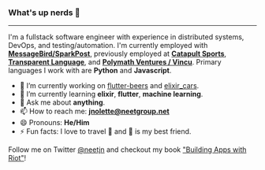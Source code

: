 ### What's up nerds 🤖

---

I'm a fullstack software engineer with experience in distributed systems, DevOps, and testing/automation. I'm currently employed with **[MessageBird/SparkPost](http://messagebird.com/)**, previously employed at **[Catapult Sports](https://catapultsports.com/)**, **[Transparent Language](https://www.transparent.com/)**, and **[Polymath Ventures / Vincu](https://www.vincu.com/)**. Primary languages I work with are **Python** and **Javascript**.

- 🔭 I’m currently working on [flutter-beers](https://github.com/neetjn/flutter-beers) and [elixir_cars](https://github.com/neetjn/elixir_cars). 
- 🌱 I’m currently learning **elixir**, **flutter**, **machine learning**.
- 💬 Ask me about **anything**.
- 📫 How to reach me: **jnolette@neetgroup.net**
- 😄 Pronouns: **He/Him**
- ⚡ Fun facts: I love to travel 🌴 and 🍺 is my best friend.

Follow me on Twitter [@neetjn](https://twitter.com/neet_jn/) and checkout my book ["Building Apps with Riot"](https://bleedingedgepress.com/building-apps-with-riot/)!

